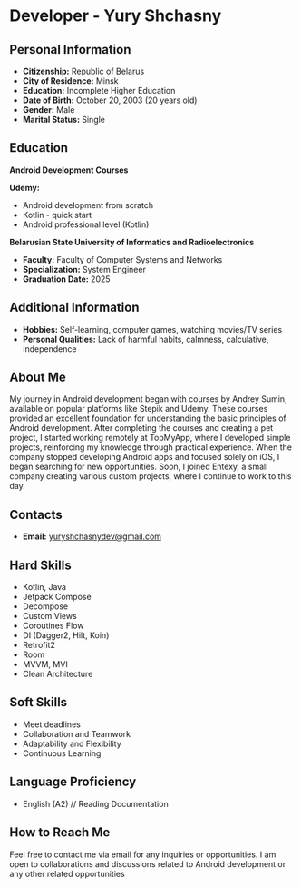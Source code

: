 # Developer - Yury Shchasny

## Personal Information
- **Citizenship:** Republic of Belarus
- **City of Residence:** Minsk
- **Education:** Incomplete Higher Education
- **Date of Birth:** October 20, 2003 (20 years old)
- **Gender:** Male
- **Marital Status:** Single

## Education
**Android Development Courses**

 **Udemy:**
- Android development from scratch
- Kotlin - quick start
- Android professional level (Kotlin)

 **Belarusian State University of Informatics and Radioelectronics**
  - **Faculty:** Faculty of Computer Systems and Networks
  - **Specialization:** System Engineer
  - **Graduation Date:** 2025

## Additional Information
- **Hobbies:** Self-learning, computer games, watching movies/TV series
- **Personal Qualities:** Lack of harmful habits, calmness, calculative, independence
## About Me

My journey in Android development began with courses by Andrey
Sumin, available on popular platforms like Stepik and Udemy. These
courses provided an excellent foundation for understanding the
basic principles of Android development. After completing the
courses and creating a pet project, I started working remotely at
TopMyApp, where I developed simple projects, reinforcing my
knowledge through practical experience. When the company
stopped developing Android apps and focused solely on iOS, I
began searching for new opportunities. Soon, I joined Entexy, a small
company creating various custom projects, where I continue to
work to this day.

## Contacts
- **Email:** yuryshchasnydev@gmail.com

## Hard Skills
- Kotlin, Java
- Jetpack Compose
- Decompose
- Custom Views
- Coroutines Flow
- DI (Dagger2, Hilt, Koin)
- Retrofit2
- Room
- MVVM, MVI
- Clean Architecture
 ## Soft Skills
- Meet deadlines
- Collaboration and Teamwork
- Adaptability and Flexibility
- Continuous Learning
## Language Proficiency
- English (A2) // Reading Documentation

## How to Reach Me
Feel free to contact me via email for any inquiries or opportunities. I am open to collaborations and discussions related to Android development or any other related opportunities
